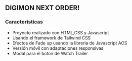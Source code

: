 
##  DIGIMON NEXT ORDER!

### Caracteristicas

- Proyecto realizado con HTML,CSS y Javascript
- Usando el framework de Tailwind CSS
- Efectos de Fade up usando la libreria  de Javascript AOS 
- Versión móvil con adaptaciones responsivas
- Modal para el boton de Watch Trailer
